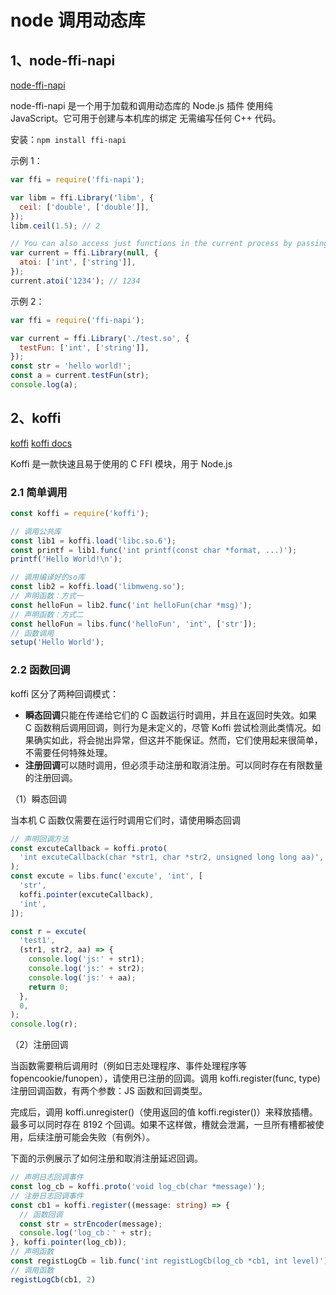 # node 调用动态库

## 1、node-ffi-napi

[node-ffi-napi](https://github.com/node-ffi-napi/node-ffi-napi)

node-ffi-napi 是一个用于加载和调用动态库的 Node.js 插件 使用纯 JavaScript。它可用于创建与本机库的绑定 无需编写任何 C++ 代码。

安装：`npm install ffi-napi`

示例 1：

```js
var ffi = require('ffi-napi');

var libm = ffi.Library('libm', {
  ceil: ['double', ['double']],
});
libm.ceil(1.5); // 2

// You can also access just functions in the current process by passing a null
var current = ffi.Library(null, {
  atoi: ['int', ['string']],
});
current.atoi('1234'); // 1234
```

示例 2：

```js
var ffi = require('ffi-napi');

var current = ffi.Library('./test.so', {
  testFun: ['int', ['string']],
});
const str = 'hello world!';
const a = current.testFun(str);
console.log(a);
```

## 2、koffi

[koffi](https://github.com/Koromix/koffi) [koffi docs](https://koffi.dev/)

Koffi 是一款快速且易于使用的 C FFI 模块，用于 Node.js

### 2.1 简单调用

```js
const koffi = require('koffi');

// 调用公共库
const lib1 = koffi.load('libc.so.6');
const printf = lib1.func('int printf(const char *format, ...)');
printf('Hello World!\n');

// 调用编译好的so库
const lib2 = koffi.load('libmweng.so');
// 声明函数：方式一
const helloFun = lib2.func('int helloFun(char *msg)');
// 声明函数：方式二
const helloFun = libs.func('helloFun', 'int', ['str']);
// 函数调用
setup('Hello World');
```

### 2.2 函数回调

koffi 区分了两种回调模式：

- **瞬态回调**只能在传递给它们的 C 函数运行时调用，并且在返回时失效。如果 C 函数稍后调用回调，则行为是未定义的，尽管 Koffi 尝试检测此类情况。如果确实如此，将会抛出异常，但这并不能保证。然而，它们使用起来很简单，不需要任何特殊处理。
- **注册回调**可以随时调用，但必须手动注册和取消注册。可以同时存在有限数量的注册回调。

（1）瞬态回调

当本机 C 函数仅需要在运行时调用它们时，请使用瞬态回调

```js
// 声明回调方法
const excuteCallback = koffi.proto(
  'int excuteCallback(char *str1, char *str2, unsigned long long aa)',
);
const excute = libs.func('excute', 'int', [
  'str',
  koffi.pointer(excuteCallback),
  'int',
]);

const r = excute(
  'test1',
  (str1, str2, aa) => {
    console.log('js:' + str1);
    console.log('js:' + str2);
    console.log('js:' + aa);
    return 0;
  },
  0,
);
console.log(r);
```

（2）注册回调

当函数需要稍后调用时（例如日志处理程序、事件处理程序等 fopencookie/funopen），请使用已注册的回调。调用 koffi.register(func, type)注册回调函数，有两个参数：JS 函数和回调类型。

完成后，调用 koffi.unregister()（使用返回的值 koffi.register()）来释放插槽。最多可以同时存在 8192 个回调。如果不这样做，槽就会泄漏，一旦所有槽都被使用，后续注册可能会失败（有例外）。

下面的示例展示了如何注册和取消注册延迟回调。

```ts
// 声明日志回调事件
const log_cb = koffi.proto('void log_cb(char *message)');
// 注册日志回调事件
const cb1 = koffi.register((message: string) => {
  // 函数回调
  const str = strEncoder(message);
  console.log('log_cb：' + str);
}, koffi.pointer(log_cb));
// 声明函数
const registLogCb = lib.func('int registLogCb(log_cb *cb1, int level)')
// 调用函数
registLogCb(cb1, 2)
```
